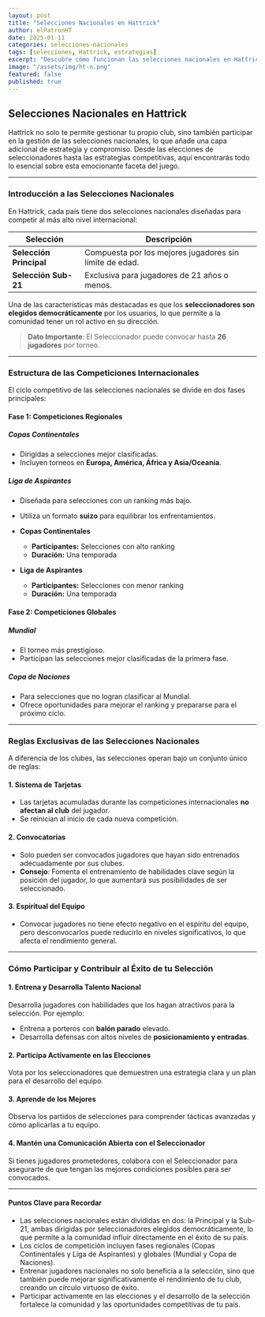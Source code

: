 ```yaml
---
layout: post
title: "Selecciones Nacionales en Hattrick"
author: elPatronHT
date: 2025-01-11
categories: selecciones-nacionales
tags: [selecciones, Hattrick, estrategias]
excerpt: "Descubre cómo funcionan las selecciones nacionales en Hattrick y cómo puedes contribuir al éxito de tu país, convirtiéndote en un pilar fundamental para el crecimiento de tu nación en el juego."
image: "/assets/img/ht-n.png"
featured: false
published: true
---
```


## Selecciones Nacionales en Hattrick

Hattrick no solo te permite gestionar tu propio club, sino también participar en la gestión de las selecciones nacionales, lo que añade una capa adicional de estrategia y compromiso. Desde las elecciones de seleccionadores hasta las estrategias competitivas, aquí encontrarás todo lo esencial sobre esta emocionante faceta del juego.

---

### Introducción a las Selecciones Nacionales

En Hattrick, cada país tiene dos selecciones nacionales diseñadas para competir al más alto nivel internacional:

| **Selección**           | **Descripción**                                         |
| ----------------------- | ------------------------------------------------------- |
| **Selección Principal** | Compuesta por los mejores jugadores sin límite de edad. |
| **Selección Sub-21**    | Exclusiva para jugadores de 21 años o menos.            |

Una de las características más destacadas es que los **seleccionadores son elegidos democráticamente** por los usuarios, lo que permite a la comunidad tener un rol activo en su dirección.

> **Dato Importante**: El Seleccionador puede convocar hasta **26 jugadores** por torneo.

---

### Estructura de las Competiciones Internacionales

El ciclo competitivo de las selecciones nacionales se divide en dos fases principales:

#### **Fase 1: Competiciones Regionales**

##### **Copas Continentales**

- Dirigidas a selecciones mejor clasificadas.
- Incluyen torneos en **Europa, América, África y Asia/Oceanía**.

##### **Liga de Aspirantes**

- Diseñada para selecciones con un ranking más bajo.
- Utiliza un formato **suizo** para equilibrar los enfrentamientos.

- **Copas Continentales**

  - **Participantes:** Selecciones con alto ranking
  - **Duración:** Una temporada

- **Liga de Aspirantes**
  - **Participantes:** Selecciones con menor ranking
  - **Duración:** Una temporada

#### **Fase 2: Competiciones Globales**

##### **Mundial**

- El torneo más prestigioso.
- Participan las selecciones mejor clasificadas de la primera fase.

##### **Copa de Naciones**

- Para selecciones que no logran clasificar al Mundial.
- Ofrece oportunidades para mejorar el ranking y prepararse para el próximo ciclo.

---

### Reglas Exclusivas de las Selecciones Nacionales

A diferencia de los clubes, las selecciones operan bajo un conjunto único de reglas:

#### **1. Sistema de Tarjetas**

- Las tarjetas acumuladas durante las competiciones internacionales **no afectan al club** del jugador.
- Se reinician al inicio de cada nueva competición.

#### **2. Convocatorias**

- Solo pueden ser convocados jugadores que hayan sido entrenados adecuadamente por sus clubes.
- **Consejo**: Fomenta el entrenamiento de habilidades clave según la posición del jugador, lo que aumentará sus posibilidades de ser seleccionado.

#### **3. Espiritual del Equipo**

- Convocar jugadores no tiene efecto negativo en el espíritu del equipo, pero desconvocarlos puede reducirlo en niveles significativos, lo que afecta el rendimiento general.

---

### Cómo Participar y Contribuir al Éxito de tu Selección

#### **1. Entrena y Desarrolla Talento Nacional**

Desarrolla jugadores con habilidades que los hagan atractivos para la selección. Por ejemplo:

- Entrena a porteros con **balón parado** elevado.
- Desarrolla defensas con altos niveles de **posicionamiento y entradas**.

#### **2. Participa Activamente en las Elecciones**

Vota por los seleccionadores que demuestren una estrategia clara y un plan para el desarrollo del equipo.

#### **3. Aprende de los Mejores**

Observa los partidos de selecciones para comprender tácticas avanzadas y cómo aplicarlas a tu equipo.

#### **4. Mantén una Comunicación Abierta con el Seleccionador**

Si tienes jugadores prometedores, colabora con el Seleccionador para asegurarte de que tengan las mejores condiciones posibles para ser convocados.

---

#### Puntos Clave para Recordar

- Las selecciones nacionales están divididas en dos: la Principal y la Sub-21, ambas dirigidas por seleccionadores elegidos democráticamente, lo que permite a la comunidad influir directamente en el éxito de su país.
- Los ciclos de competición incluyen fases regionales (Copas Continentales y Liga de Aspirantes) y globales (Mundial y Copa de Naciones).
- Entrenar jugadores nacionales no solo beneficia a la selección, sino que también puede mejorar significativamente el rendimiento de tu club, creando un círculo virtuoso de éxito.
- Participar activamente en las elecciones y el desarrollo de la selección fortalece la comunidad y las oportunidades competitivas de tu país.
